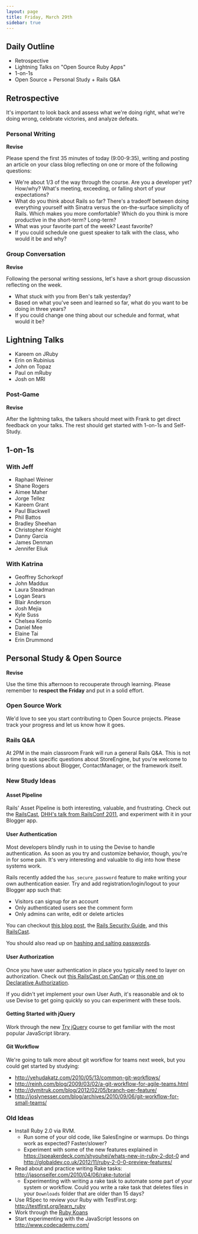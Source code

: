 ```yaml
---
layout: page
title: Friday, March 29th
sidebar: true
---
```


## Daily Outline

* Retrospective
* Lightning Talks on "Open Source Ruby Apps"
* 1-on-1s
* Open Source + Personal Study + Rails Q&A

## Retrospective

It's important to look back and assess what we're doing right, what we're doing wrong, celebrate victories, and analyze defeats.

### Personal Writing

**Revise**

Please spend the first 35 minutes of today (9:00-9:35), writing and posting an article on your class blog reflecting on one or more of the following questions:

* We're about 1/3 of the way through the course. Are you a developer yet? How/why? What's meeting, exceeding, or falling short of your expectations?
* What do you think about Rails so far? There's a tradeoff between doing everything yourself with Sinatra versus the on-the-surface simplicity of Rails. Which makes you more comfortable? Which do you think is more productive in the short-term? Long-term?
* What was your favorite part of the week? Least favorite?
* If you could schedule one guest speaker to talk with the class, who would it be and why?

### Group Conversation

**Revise**

Following the personal writing sessions, let's have a short group discussion reflecting on the week.

* What stuck with you from Ben's talk yesterday?
* Based on what you've seen and learned so far, what do you want to be doing in three years?
* If you could change one thing about our schedule and format, what would it be?

## Lightning Talks

* Kareem on JRuby
* Erin on Rubinius
* John on Topaz
* Paul on mRuby
* Josh on MRI

### Post-Game

**Revise**

After the lightning talks, the talkers should meet with Frank to get direct feedback on your talks. The rest should get started with 1-on-1s and Self-Study.

## 1-on-1s

### With Jeff

* Raphael Weiner
* Shane Rogers
* Aimee Maher
* Jorge Tellez
* Kareem Grant
* Paul Blackwell
* Phil Battos
* Bradley Sheehan
* Christopher Knight
* Danny Garcia
* James Denman
* Jennifer Eliuk

### With Katrina

* Geoffrey Schorkopf
* John Maddux
* Laura Steadman
* Logan Sears
* Blair Anderson
* Josh Mejia
* Kyle Suss
* Chelsea Komlo
* Daniel Mee
* Elaine Tai
* Erin Drummond

## Personal Study & Open Source

**Revise**

Use the time this afternoon to recouperate through learning. Please remember to **respect the Friday** and put in a solid effort.

### Open Source Work

We'd love to see you start contributing to Open Source projects. Please track your progress and let us know how it goes.

### Rails Q&A

At 2PM in the main classroom Frank will run a general Rails Q&A. This is not a time to ask specific questions about StoreEngine, but you're welcome to bring questions about Blogger, ContactManager, or the framework itself.

### New Study Ideas

#### Asset Pipeline

Rails' Asset Pipeline is both interesting, valuable, and frustrating. Check out the [RailsCast](http://railscasts.com/episodes/279-understanding-the-asset-pipeline), [DHH's talk from RailsConf 2011](http://www.youtube.com/watch?v=cGdCI2HhfAU), and experiment with it in your Blogger app.

#### User Authentication

Most developers blindly rush in to using the Devise to handle authentication. As soon as you try and customize behavior, though, you're in for some pain. It's very interesting and valuable to dig into how these systems work.

Rails recently added the `has_secure_password` feature to make writing your own authentication easier. Try and add registration/login/logout to your Blogger app such that:

* Visitors can signup for an account
* Only authenticated users see the comment form
* Only admins can write, edit or delete articles

You can checkout [this blog post](http://www.farbeyondprogramming.com/2011/05/rails-user-authentication-using-has_secure_password/), the [Rails Security Guide](http://guides.rubyonrails.org/security.html#user-management), and this [RailsCast](http://railscasts.com/episodes/270-authentication-in-rails-3-1).

You should also read up on [hashing and salting passwords](http://crackstation.net/hashing-security.htm).

#### User Authorization

Once you have user authentication in place you typically need to layer on authorization. Check out [this RailsCast on CanCan](http://railscasts.com/episodes/192-authorization-with-cancan) or [this one on Declarative Authorization](http://railscasts.com/episodes/188-declarative-authorization).

If you didn't yet implement your own User Auth, it's reasonable and ok to use Devise to get going quickly so you can experiment with these tools.

#### Getting Started with jQuery

Work through the new [Try jQuery](http://try.jquery.com/) course to get familiar with the most popular JavaScript library.

#### Git Workflow

We're going to talk more about git workflow for teams next week, but you could get started by studying:

* http://yehudakatz.com/2010/05/13/common-git-workflows/
* http://reinh.com/blog/2009/03/02/a-git-workflow-for-agile-teams.html
* http://dymitruk.com/blog/2012/02/05/branch-per-feature/
* http://joslynesser.com/blog/archives/2010/09/06/git-workflow-for-small-teams/

### Old Ideas

* Install Ruby 2.0 via RVM. 
  * Run some of your old code, like SalesEngine or warmups. Do things work as expected? Faster/slower?
  * Experiment with some of the new features explained in https://speakerdeck.com/shyouhei/whats-new-in-ruby-2-dot-0 and http://globaldev.co.uk/2012/11/ruby-2-0-0-preview-features/
* Read about and practice writing Rake tasks: http://jasonseifer.com/2010/04/06/rake-tutorial
  * Experimenting with writing a rake task to automate some part of your system or workflow. Could you write a rake task that deletes files in your `Downloads` folder that are older than 15 days?
* Use RSpec to review your Ruby with TestFirst.org: http://testfirst.org/learn_ruby
* Work through the [Ruby Koans](http://rubykoans.com/)
* Start experimenting with the JavaScript lessons on http://www.codecademy.com/
